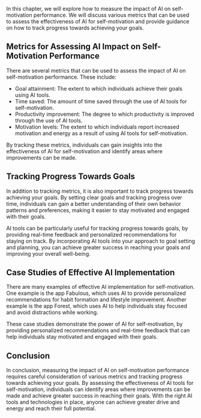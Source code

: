

In this chapter, we will explore how to measure the impact of AI on self-motivation performance. We will discuss various metrics that can be used to assess the effectiveness of AI for self-motivation and provide guidance on how to track progress towards achieving your goals.

Metrics for Assessing AI Impact on Self-Motivation Performance
--------------------------------------------------------------

There are several metrics that can be used to assess the impact of AI on self-motivation performance. These include:

* Goal attainment: The extent to which individuals achieve their goals using AI tools.
* Time saved: The amount of time saved through the use of AI tools for self-motivation.
* Productivity improvement: The degree to which productivity is improved through the use of AI tools.
* Motivation levels: The extent to which individuals report increased motivation and energy as a result of using AI tools for self-motivation.

By tracking these metrics, individuals can gain insights into the effectiveness of AI for self-motivation and identify areas where improvements can be made.

Tracking Progress Towards Goals
-------------------------------

In addition to tracking metrics, it is also important to track progress towards achieving your goals. By setting clear goals and tracking progress over time, individuals can gain a better understanding of their own behavior patterns and preferences, making it easier to stay motivated and engaged with their goals.

AI tools can be particularly useful for tracking progress towards goals, by providing real-time feedback and personalized recommendations for staying on track. By incorporating AI tools into your approach to goal setting and planning, you can achieve greater success in reaching your goals and improving your overall well-being.

Case Studies of Effective AI Implementation
-------------------------------------------

There are many examples of effective AI implementation for self-motivation. One example is the app Fabulous, which uses AI to provide personalized recommendations for habit formation and lifestyle improvement. Another example is the app Forest, which uses AI to help individuals stay focused and avoid distractions while working.

These case studies demonstrate the power of AI for self-motivation, by providing personalized recommendations and real-time feedback that can help individuals stay motivated and engaged with their goals.

Conclusion
----------

In conclusion, measuring the impact of AI on self-motivation performance requires careful consideration of various metrics and tracking progress towards achieving your goals. By assessing the effectiveness of AI tools for self-motivation, individuals can identify areas where improvements can be made and achieve greater success in reaching their goals. With the right AI tools and technologies in place, anyone can achieve greater drive and energy and reach their full potential.
